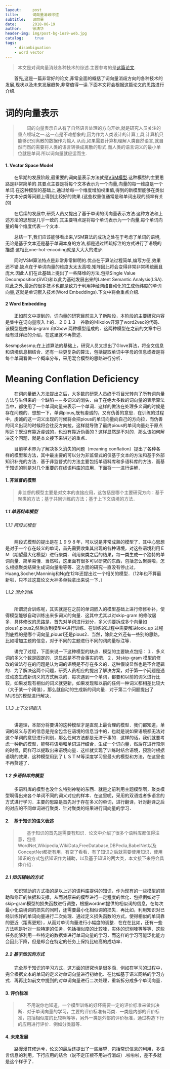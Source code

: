 ```yaml
---
layout:     post
title:      词向量消歧综述
subtitle:   词向量
date:       2018-06-19
author:     徐清华
header-img: img/post-bg-ios9-web.jpg
catalog: 	 true
tags:
    - disambiguation
    - word vector
---
```


>本文是对词向量消歧各种技术的综述.主要参考的是[这篇论文](https://arxiv.org/pdf/1805.04032.pdf).

&emsp;&emsp;首先,这是一篇非常好的论文,非常全面的概括了词向量消歧方向的各种技术的发展,现状以及未来发展趋势,非常值得一读.下面本文将会根据这篇论文的思路进行介绍.

# 词的向量表示

> &emsp;&emsp;词的向量表示自从有了自然语言处理的方向开始,就是研究人员关注的重点领域之一.这一点是不难想象的,因为作为人类设计的计算工具,计算机只能够识别离散的数据作为输入.从而,如果需要计算机理解人类自然语言,就自然而然的需要将人类的语言转换成离散的形式.而人类的语言词义的最小单位就是单词.所以词向量就应运而生.

#### 1. Vector Space Model

&emsp;&emsp;在早期的发展阶段,最重要的词向量表示方法就是[VSM模型](http://lsa.colorado.edu/papers/dp1.LSAintro.pdf).这种模型的主要思路是非常简单的.其要点主要是将每个文本表示为一个向量,向量的每一维度是一个单词.在这种模型的基础上,通过给每一个维度增加权重值,得到的新模型能够在类似于文本分类等问题上得到比较好的效果.(这些权重值通常是和单词出现的频率有关的)

&emsp;&emsp;在后续的发展中,研究人员又提出了基于单词的词向量表示方法.这种方法和上述方法的思想是几乎一致的.其主要特点是将每个单词表示为一个向量,每个单词向量的每个维度代表一个文本.

&emsp;&emsp;总结一下,我们应该能够看出来,VSM算法的成功之处在于考虑了单词的语境,无论是基于文本还是基于单词本身的方法,都是通过稀疏标注的方式进行了语境的描述.这相比one-hot-encoding就是大大大的进步.

&emsp;&emsp;同时VSM算法特点是非常非常鲜明的.优点在于算法过程简单,编写方便,效果还不错.缺点在于单词向量的维度太太太高啦.矩阵因此将会变得非常非常稀疏而且庞大.因此人们在此基础上提出了一些降维的方法.包括Single Value Decomposition(SVD)和以此为基础发展出来的Latent Semantic Analysis(LSA).除此之外,最近的很多技术也都是致力于利用神经网络自动化的生成低纬度的单词向量,这就是单词嵌入技术(Word Embeddings).下文中将会重点介绍.

#### 2 Word Embedding

&emsp;&emsp;正如前文中提到的，词向量的研究目前进入了新阶段，本阶段的主要研究内容是集中在词向量嵌入上的．２０１３　谷歌的Ｍikolov开源了word2vec的代码．该模型是由Skip-gram 和Cbow 两种模型组成的．这两种模型在之前的文章中已经有过详细的介绍，在这里就不再赘述．

&esmp;&esmp;在上述算法的基础上，研究人员又提出了Glove算法，将全文信息和语境信息相结合．还有一些更复杂的算法，包括提取单词中字母的信息或者是将每个单词看做一个概率分布，采用混合模型的思路进行分析．

# Meaning Conflation Deficiency
 
&emsp;&emsp;在词向量嵌入方法提出之后，大多数的研究人员终于将目光转向了所有词向量方法与生俱来的一个缺陷－－多词义的消失．由于在绝大多数的词向量的表示算法当中，都使用了一个单词向量来表示一个单词．这样的做法在处理多义词的时候是存在问题的．想想一下，单词pious,既有虔诚的，又有伪善的意思．在训练的过程中，虔诚的这一词义出现的时候将会把pious的单词向量向自己的方向拉，而伪善的词义出现的时候将会往反方向拉，这样就导致了最终pious的单词向量处于原点附近？既没有靠近虔诚的，也没有靠近伪善的？这样显然是不对的．那么该如何解决这个问题，就是本文接下来讲述的重点．

&emsp;&emsp;目前学术界为了解决多义消失的问题（meaning conflation）提出了各种各样的模型和方法，其中最主要的可以分为非监督式的仅基于文本的方法和基于外部知识补充的方法．基于非监督式的方法主要包括单语料库和多语料库的方法．而基于知识的则是对几个重要的在线语料库的应用．下面将一一进行讲解．

#### 1. 非监督的模型

>非监督的模型主要是对文本的直接应用，这包括是哪个主要研究方向：基于聚类的方法；基于共同训练的方法；基于上下文语境的方法．

##### 1.1 单语料库模型

###### 1.1.1 两段式模型

&emsp;&emsp;两段式模型的提出是在１９９８年，可以说是非常成熟的模型了．其中心思想是对于一个存在歧义的单词，首先需要收集其出现的各种语境，对这些语境利用ＥＭ（期望最大化模型）进行聚类．利用聚类之后的结果，每一类生成一个独特的单词向量．简单易懂．当然啦，这里面有很多可以研究的东西，包括怎么聚类啦，怎么根据聚类结果生成词向量啦等等．这方面的研究一直没有停止过，Huang,Socher,Manninig和Ng在12年还提出过一个相关的模型．（12年也不算最新啦，只不过这篇论文大神多单独拿出来说一下．）

###### 1.1.2 混合训练

&emsp;&emsp;所谓混合训练呢，其实就是在之前的单词嵌入的模型基础上进行修修补补，使得模型能够自动训练出来多词义的向量．这其中尤其以对skip-gram 的修改居多．具体修改的思路是，首先对单词进行划分，多义词要拆成多个向量如pious1,pious2,然后放到模型中进行训练．在训练的过程中需要解决look_up 过程到底找的是哪个词向量,pious1还是pious2．当然，除此之外还有一些别的思路，比如增加主题的信息，对于不同的主题进行不同的词向量标注等．

&emsp;&emsp;讲完了过程，下面来说一下这种模型的缺点．模型的主要缺点包括：１．多义词的多义个数是固定的．这显然是不符合事实的吧．２．对skip-gram 模型的修改的做法存在的问题是认为词的语境是不存在多义的．这种假设显然也是不合逻辑的．为了解决这两个问题，研究人员相应的提出了解决方案，对于第一个问题是通过动态生成新词义的方式解决的．每次遇到一个单词，都要和以前的词义进行比较，如果发现有相似的词义就更新，如果发现和以前的任何一种词义都相差比较大（大于某一个阈值），那么就自动的生成新的词向量．对于第二个问题提出了MUSE的模型进行解决．

###### 1.1.3 上下文词嵌入

&emsp;&emsp;讲道理，本部分将要讲的这种模型才是直观上最合理的模型．我们都知道，单词的歧义与否的信息是完全包含在语境的信息当中的，也就是说如果语境都无法对这个单词的意思进行判别，那么任何方法都是无济于事的．这样的话，我们就要考虑一种新的模型，能够将语境和单词进行结合，生成一个词向量，然后在进行预测的时候，同样可以提取出来语境向量．这样就实现了训练时结合语境，预测时根据语境的效果．这种模型用到了ＬＳＴＭ等深度学习里最火的模型和方法，在这里也不再赘述了．

##### 1.2 多语料库的模型

&emsp;&emsp;多语料库的模型也没什么特别神秘的东西．就是之前利用主题模型啊，聚类模型啊得出来各个单词不同的词义对应的样本．在这里呢，采用的双语或者多语言的方式进行学习．主要的思路是首先对于存在多义的单词，进行翻译，针对翻译之后的对应的不同单词进行聚类．针对聚类的结果进行词向量的学习．


#### 2.　基于知识的语义表述

>&emsp;&emsp;基于知识的首先是需要有知识．论文中介绍了很多个语料库都值得注意，包括WordNet,Wikipedia,WikiData,FreeDatabase,DBPedia,BabelNet以及ConceptNet都挺有用，有空了看看．有了知识之后就需要使用知识，使用知识的方式包括知识作为辅助，以及基于知识的两大类，本文接下来将会具体介绍．

##### 2.1 知识辅助的方式

&emsp;&emsp;知识辅助的方式指的是以上述的语料库提供的知识，作为现有的一些模型的辅助和修正的依据和支撑，从而对原来的模型进行一定程度的优化．包括例如对于skip-gram模型的损失函数进行调整，根据wordnet提供的相似词的信息，在每次最小化语境词的损失的同时，还需要最小化相似词的损失．再比如，利用知识对已经训练好的单词向量进行二次处理．通过定义损失函数的方式，使得相似的单词靠的更近（距离更短），从而对单词向量进行小幅度的调整．在在在比如，还有一些方法呢是针对一些特定的任务，包括相似度的比较哇，实体的识别哇等等等．这些任务能够利用一些特定的数据集进行单词向量的学习，而这样的学习可能泛化能力会因此下降，但是却会在特定的任务上保持比较高的成功率．

##### 2.2 基于知识的方式

&emsp;&emsp;完全基于知识的学习方式，这方面的研究也是很多滴．例如在学习的过程中，完全根据文本的单词的定义对单词向量进行初始化．在比如基于语义网络的学习方式．再再比如前文中提到的对单词向量进行二次处理，重新拆分成多个单词向量．

#### 3. 评价标准

>&emsp;&emsp;不用说你也知道，一个模型训练的好坏需要一定的评价标准来做出决断．对于单词向量的学习，主要的评价标准有两类．一类是内部的评价标准，包括相似度的比较啊等等，另外一类是外部的评价标准，通过构造下行的应用进行评价．例如分类器等．


#### 4. 未来发展

&emsp;&emsp;路漫漫其修远兮，论文的最后还提出了一些展望．包括常识信息的利用，多语言信息的利用，下行应用的结合（说不定压根不用进行消歧）.啦啦啦，差不多就是这个样子了．
